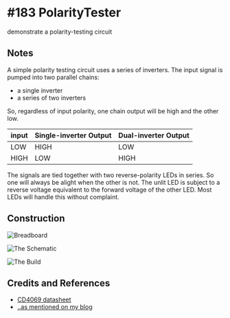 # #183 PolarityTester

demonstrate a polarity-testing circuit


## Notes

A simple polarity testing circuit uses a series of inverters.
The input signal is pumped into two parallel chains:
* a single inverter
* a series of two inverters

So, regardless of input polarity, one chain output will be high and the other low.


| input | Single-inverter Output | Dual-inverter Output |
|-------|------------------------|----------------------|
| LOW   | HIGH                   | LOW                  |
| HIGH  | LOW                    | HIGH                 |


The signals are tied together with two reverse-polarity LEDs in series. So one will always be alight when the other is not.
The unlit LED is subject to a reverse voltage equivalent to the forward voltage of the other LED. Most LEDs will handle this without complaint.

## Construction

![Breadboard](./assets/PolarityTester_bb.jpg?raw=true)

![The Schematic](./assets/PolarityTester_schematic.jpg?raw=true)

![The Build](./assets/PolarityTester_build.jpg?raw=true)

## Credits and References
* [CD4069 datasheet](https://www.futurlec.com/4000Series/CD4069.shtml)
* [..as mentioned on my blog](https://blog.tardate.com/2016/02/littlearduinoprojects183-polarity.html)


